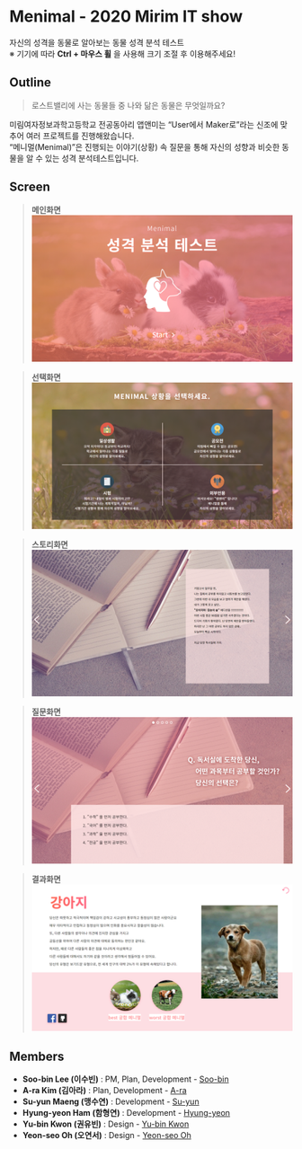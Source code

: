 # Menimal - 2020 Mirim IT show
자신의 성격을 동물로 알아보는 동물 성격 분석 테스트   
※ 기기에 따라 **Ctrl + 마우스 휠** 을 사용해 크기 조절 후 이용해주세요!

## Outline

> 로스트밸리에 사는 동물들 중 나와 닮은 동물은 무엇일까요?

미림여자정보과학고등학교 전공동아리 앱앤미는 “User에서 Maker로”라는 신조에 맞추어 여러 프로젝트를 진행해왔습니다.   
“메니멀(Menimal)”은 진행되는 이야기(상황) 속 질문을 통해 자신의 성향과 비슷한 동물을 알 수 있는 성격 분석테스트입니다.

## Screen

> **메인화면**
![메인화면](./img/main.png)

> **선택화면**
![선택화면](./img/choise.png)

> **스토리화면**
![스토리화면](./img/story.png)

> **질문화면**
![질문화면](./img/question.png)

> **결과화면**
![결과화면](./img/result.png)

## Members
* **Soo-bin Lee (이수빈)** : PM, Plan, Development - [Soo-bin](https://github.com/ccomangi2)
* **A-ra Kim (김아라)** : Plan, Development - [A-ra](https://github.com/IknowAra)
* **Su-yun Maeng (맹수연)** : Development - [Su-yun](https://github.com/msuyeon)
* **Hyung-yeon Ham (함형연)** : Development - [Hyung-yeon](https://github.com/guddus326)
* **Yu-bin Kwon (권유빈)** : Design - [Yu-bin Kwon]()
* **Yeon-seo Oh (오연서)** : Design - [Yeon-seo Oh]()
